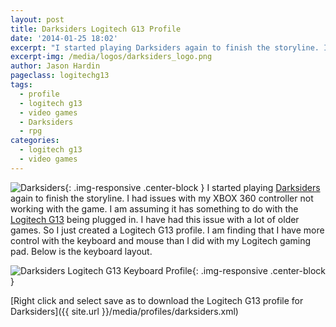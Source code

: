 ```yaml
---
layout: post
title: Darksiders Logitech G13 Profile
date: '2014-01-25 18:02'
excerpt: "I started playing Darksiders again to finish the storyline. I had issues with my XBOX 360 controller not working with the game. So I created a Logitech G13 profile for the game."
excerpt-img: /media/logos/darksiders_logo.png
author: Jason Hardin
pageclass: logitechg13
tags:
  - profile
  - logitech g13
  - video games
  - Darksiders
  - rpg
categories:
  - logitech g13
  - video games
---
```


![Darksiders]({{site.url}}/media/darksiders_logo.png){: .img-responsive  .center-block }
I started playing [Darksiders](http://community.darksiders.com/forum/viewboard) again to finish the storyline. I had issues with my XBOX 360 controller not working with the game. I am assuming it has something to do with the [Logitech G13](http://gaming.logitech.com/en-us/product/g13-advanced-gameboard) being plugged in. I have had this issue with a lot of older games. So I just created a Logitech G13 profile. I am finding that I have more control with the keyboard and mouse than I did with my Logitech gaming pad. Below is the keyboard layout.

![Darksiders Logitech G13 Keyboard Profile]({{site.url}}/media/profiles/darksiders_keyboard_layout.png){: .img-responsive  .center-block }

[Right click and select save as to download the Logitech G13 profile for Darksiders]({{ site.url }}/media/profiles/darksiders.xml)
